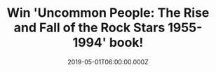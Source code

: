 ---
campaign-uuid: "c-38a42e9c-3a54-44ba-8985-faac7e5e81ce"
type: "Competition"
category: "Gifts"
date: "2019-05-01T06:00:00.000Z"
end-date: "2019-07-01T22:59:00.000Z"
disable-form: false
is_promoted: false
has_entry_page: true
title: "Win 'Uncommon People: The Rise and Fall of the Rock Stars 1955-1994' book!"
competition-description: "<p>In Uncommon People, David Hepworth zeroes in on defining\
  \ moments and turning points in the lives of forty rock stars from 1955 to 1995,\
  \ taking us on a journey to burst a hundred myths and create a hundred more. We\
  \ are giving away a copy of the profound, enjoyable and revelatory read: Uncommon\
  \ People: The Rise and Fall of the Rock Stars 1955-1994 to one lucky NME AAA member\
  \ to win.</p>\n<p>If you want to know all about the age of the rock star, click\
  \ below for a chance to win.</p>\n"
hero-header: "Win 'Uncommon People: The Rise and Fall of the Rock Stars 1955-1994'\
  \ book!"
terms-confirmation: "N/A"
banner-img: "https://assets.expresslyapp.com/asset-7a9ec7b2-c062-495a-b43e-4b3d38ea66be.jpg"
logo-left-href: "aaa.nme.com"
logo-left-image: "https://assets.expresslyapp.com/asset-fbf88d4f-4314-43b0-bda1-e5ef736f74df.jpg"
logo-left-title: "NME AAA"
bg-image-hero: "https://assets.expresslyapp.com/asset-2cd01893-4e11-442d-955b-b7f1104416f7.jpg"
bg-image-first: "https://assets.expresslyapp.com/asset-4fbd7949-3cc4-4b71-830f-bdb87232e201.jpg"
section1-content: "<p>The age of the rock star, like the age of the cowboy, has passed.\
  \ Like the cowboy, the idea of the rock star lives on in our imaginations. In Uncommon\
  \ People, David Hepworth zeroes in on defining moments and turning points in the\
  \ lives of forty rock stars from 1955 to 1995, taking us on a journey to burst a\
  \ hundred myths and create a hundred more.</p> \n<p>As this tribe of uniquely motivated\
  \ nobodies went about turning themselves into the ultimate somebodies, they also\
  \ shaped us, our real lives and our fantasies. Uncommon People isn’t just their\
  \ story. It’s ours as well.</p>\n<p>Enter the draw below for a chance to win: 'Uncommon\
  \ People: The Rise and Fall of the Rock Stars 1955-1994' book now!</p>\n"
entry-title: "Win 'Uncommon People: The Rise and Fall of the Rock Stars 1955-1994'\
  \ book!"
entry-content: "<p>Enter the draw to win  'Uncommon People: The Rise and Fall of the\
  \ Rock Stars 1955-1994' by completing the form below before 23:59 on 1st of July\
  \ 2019.</p>\n"
has-winner: false
prize-description: "'Uncommon People: The Rise and Fall of the Rock Stars 1955-1994'\
  \ book!"
special-conditions: "Multiple entries are allowed up to one every day."
country-restrictions:
- "GB"
---